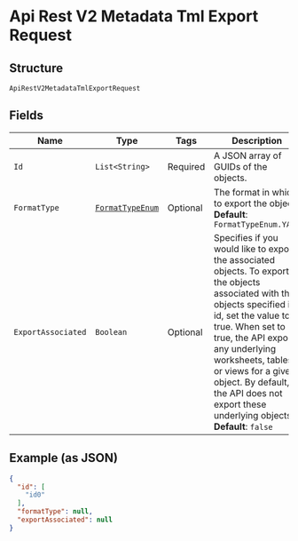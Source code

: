 
# Api Rest V2 Metadata Tml Export Request

## Structure

`ApiRestV2MetadataTmlExportRequest`

## Fields

| Name | Type | Tags | Description | Getter | Setter |
|  --- | --- | --- | --- | --- | --- |
| `Id` | `List<String>` | Required | A JSON array of GUIDs of the objects. | List<String> getId() | setId(List<String> id) |
| `FormatType` | [`FormatTypeEnum`](/doc/models/format-type-enum.md) | Optional | The format in which to export the objects<br>**Default**: `FormatTypeEnum.YAML` | FormatTypeEnum getFormatType() | setFormatType(FormatTypeEnum formatType) |
| `ExportAssociated` | `Boolean` | Optional | Specifies if you would like to export the associated objects. To export the objects associated with the objects specified in id, set the value to true. When set to true, the API exports any underlying worksheets, tables, or views for a given object. By default, the API does not export these underlying objects<br>**Default**: `false` | Boolean getExportAssociated() | setExportAssociated(Boolean exportAssociated) |

## Example (as JSON)

```json
{
  "id": [
    "id0"
  ],
  "formatType": null,
  "exportAssociated": null
}
```

